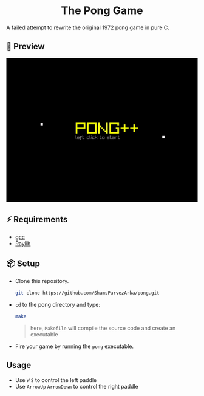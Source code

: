 <h1 align = "center">
	The Pong Game
</h1>
A failed attempt to rewrite the original 1972 pong game in pure C.

## 🎴 **Preview**
![](assets/preview.gif)

## ⚡ **Requirements**
* [gcc](https://gcc.gnu.org/)
* [Raylib](https://www.raylib.com/)

## 📦 **Setup**
* Clone this repository.
	```bash
	git clone https://github.com/ShamsParvezArka/pong.git
	```
* `cd` to the pong directory and type:
	```bash
	make 
	```
	> here, `Makefile` will compile the source code and create an executable

*  Fire your game by running the `pong` executable.

## **Usage**
* Use `W` `S` to control the left paddle
* Use `ArrowUp` `ArrowDown` to control the right paddle
